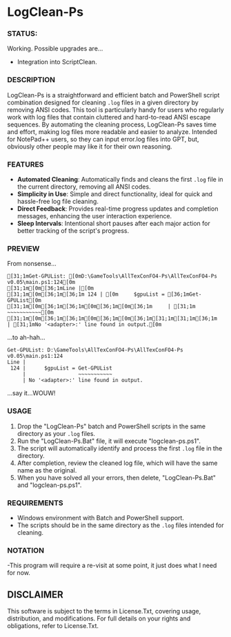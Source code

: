 # LogClean-Ps

### STATUS: 
Working. Possible upgrades are...
- Integration into ScriptClean.

### DESCRIPTION
LogClean-Ps is a straightforward and efficient batch and PowerShell script combination designed for cleaning `.log` files in a given directory by removing ANSI codes. This tool is particularly handy for users who regularly work with log files that contain cluttered and hard-to-read ANSI escape sequences. By automating the cleaning process, LogClean-Ps saves time and effort, making log files more readable and easier to analyze. Intended for NotePad++ users, so they can input error.log files into GPT, but, obviously other people may like it for their own reasoning.

### FEATURES
- **Automated Cleaning**: Automatically finds and cleans the first `.log` file in the current directory, removing all ANSI codes.
- **Simplicity in Use**: Simple and direct functionality, ideal for quick and hassle-free log file cleaning.
- **Direct Feedback**: Provides real-time progress updates and completion messages, enhancing the user interaction experience.
- **Sleep Intervals**: Intentional short pauses after each major action for better tracking of the script's progress.

### PREVIEW
From nonsense...
```
[31;1mGet-GPUList: [0mD:\GameTools\AllTexConFO4-Ps\AllTexConFO4-Ps v0.05\main.ps1:124[0m
[31;1m[0m[36;1mLine |[0m
[31;1m[0m[36;1m[36;1m 124 | [0m     $gpuList = [36;1mGet-GPUList[0m
[31;1m[0m[36;1m[36;1m[0m[36;1m[0m[36;1m     | [31;1m                ~~~~~~~~~~~[0m
[31;1m[0m[36;1m[36;1m[0m[36;1m[0m[36;1m[31;1m[31;1m[36;1m     | [31;1mNo '<adapter>:' line found in output.[0m
```
...to ah-hah...
```
Get-GPUList: D:\GameTools\AllTexConFO4-Ps\AllTexConFO4-Ps v0.05\main.ps1:124
Line |
 124 |      $gpuList = Get-GPUList
     |                 ~~~~~~~~~~~
     | No '<adapter>:' line found in output.
```
...say it...WOUW!

### USAGE
1. Drop the "LogClean-Ps" batch and PowerShell scripts in the same directory as your `.log` files.
2. Run the "LogClean-Ps.Bat" file, it will execute "logclean-ps.ps1".
3. The script will automatically identify and process the first `.log` file in the directory.
4. After completion, review the cleaned log file, which will have the same name as the original.
5. When you have solved all your errors, then delete, "LogClean-Ps.Bat" and "logclean-ps.ps1".

### REQUIREMENTS
- Windows environment with Batch and PowerShell support.
- The scripts should be in the same directory as the `.log` files intended for cleaning.

### NOTATION
-This program will require a re-visit at some point, it just does what I need for now.

## DISCLAIMER
This software is subject to the terms in License.Txt, covering usage, distribution, and modifications. For full details on your rights and obligations, refer to License.Txt.
